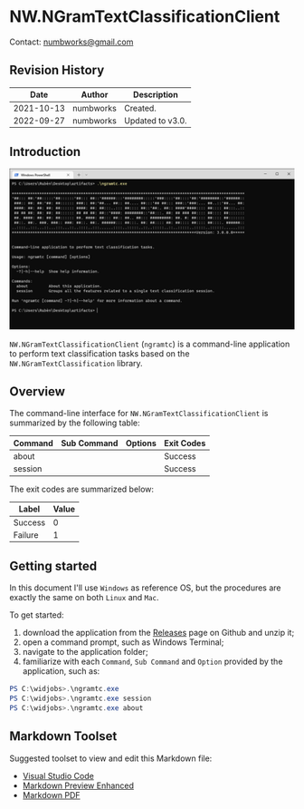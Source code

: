 # NW.NGramTextClassificationClient
Contact: numbworks@gmail.com

## Revision History

| Date | Author | Description |
|---|---|---|
| 2021-10-13 | numbworks | Created. |
| 2022-09-27 | numbworks | Updated to v3.0. |

## Introduction

![Screenshot_01](Screenshots/Screenshot_01.png)

`NW.NGramTextClassificationClient` (`ngramtc`) is a command-line application to perform text classification tasks based on the `NW.NGramTextClassification` library.

## Overview

The command-line interface for `NW.NGramTextClassificationClient` is summarized by the following table:

|Command|Sub Command|Options|Exit Codes|
|---|---|---|---|
|about|||Success|
|session|||Success|

The exit codes are summarized below:

|Label|Value|
|---|---|
|Success|0|
|Failure|1|

## Getting started

In this document I'll use `Windows` as reference OS, but the procedures are exactly the same on both `Linux` and `Mac`.

To get started:

1. download the application from the [Releases](https://github.com/numbworks/NW.NGramTextClassification/releases) page on Github and unzip it;
2. open a command prompt, such as Windows Terminal;
3. navigate to the application folder;
4. familiarize with each `Command`, `Sub Command` and `Option` provided by the application, such as:

```powershell
PS C:\widjobs>.\ngramtc.exe
PS C:\widjobs>.\ngramtc.exe session
PS C:\widjobs>.\ngramtc.exe about
```

## Markdown Toolset

Suggested toolset to view and edit this Markdown file:

- [Visual Studio Code](https://code.visualstudio.com/)
- [Markdown Preview Enhanced](https://marketplace.visualstudio.com/items?itemName=shd101wyy.markdown-preview-enhanced)
- [Markdown PDF](https://marketplace.visualstudio.com/items?itemName=yzane.markdown-pdf)